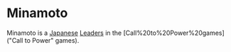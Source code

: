 # Minamoto

Minamoto is a [Japanese](Japanese) [Leaders](leader) in the [Call%20to%20Power%20games]("Call to Power" games).